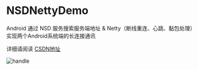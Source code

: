 # NSDNettyDemo
Android 通过 NSD 服务搜索服务端地址 &amp;  Netty（断线重连、心跳、黏包处理） 实现两个Android系统端的长连接通讯

详细请阅读 [CSDN地址](https://blog.csdn.net/a23006239/article/details/80540175)

![handle](https://github.com/thisfeng/NSDNettyDemo/blob/master/image/IMG20180601171657.jpg)
